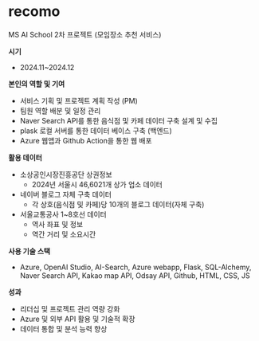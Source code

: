 # recomo
MS AI School 2차 프로젝트 (모임장소 추천 서비스)

**시기**

- 2024.11~2024.12

**본인의 역할 및 기여**

- 서비스 기획 및 프로젝트 계획 작성 (PM)
- 팀원 역할 배분 및 일정 관리
- Naver Search API를 통한 음식점 및 카페 데이터 구축 설계 및 수집
- plask 로컬 서버를 통한 데이터 베이스 구축 (백엔드)
- Azure 웹앱과 Github Action을 통한 웹 배포

**활용 데이터**

- 소상공인시장진흥공단 상권정보
    - 2024년 서울시 46,6021개 상가 업소 데이터
- 네이버 블로그 자체 구축 데이터
    - 각 상호(음식점 및 카페)당 10개의 블로그 데이터(자체 구축)
- 서울교통공사 1~8호선 데이터
    - 역사 좌표 및 정보
    - 역간 거리 및 소요시간

**사용 기술 스택**

- Azure, OpenAI Studio, AI-Search, Azure webapp, Flask, SQL-Alchemy, Naver Search API, Kakao map API, Odsay API, Github, HTML, CSS, JS

**성과**

- 리더십 및 프로젝트 관리 역량 강화
- Azure 및 외부 API 활용 및 기술적 확장
- 데이터 통합 및 분석 능력 향상
